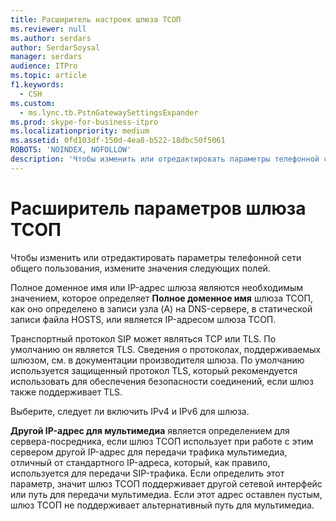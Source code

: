 ```yaml
---
title: Расширитель настроек шлюза ТСОП
ms.reviewer: null
ms.author: serdars
author: SerdarSoysal
manager: serdars
audience: ITPro
ms.topic: article
f1.keywords:
  - CSH
ms.custom:
  - ms.lync.tb.PstnGatewaySettingsExpander
ms.prod: skype-for-business-itpro
ms.localizationpriority: medium
ms.assetid: 0fd103df-150d-4ea8-b522-18dbc50f5061
ROBOTS: 'NOINDEX, NOFOLLOW'
description: 'Чтобы изменить или отредактировать параметры телефонной сети общего пользования, измените значения следующих полей.'
---
```


# <a name="pstn-gateway-settings-expander"></a>Расширитель параметров шлюза ТСОП
 
Чтобы изменить или отредактировать параметры телефонной сети общего пользования, измените значения следующих полей.
  
Полное доменное имя или IP-адрес шлюза являются необходимым значением, которое определяет **Полное доменное имя** шлюза ТСОП, как оно определено в записи узла (A) на DNS-сервере, в статической записи файла HOSTS, или является IP-адресом шлюза ТСОП.
  
Транспортный протокол SIP может являться TCP или TLS. По умолчанию он является TLS. Сведения о протоколах, поддерживаемых шлюзом, см. в документации производителя шлюза. По умолчанию используется защищенный протокол TLS, который рекомендуется использовать для обеспечения безопасности соединений, если шлюз также поддерживает TLS.
  
Выберите, следует ли включить IPv4 и IPv6 для шлюза.
  
**Другой IP-адрес для мультимедиа** является определением для сервера-посредника, если шлюз ТСОП использует при работе с этим сервером другой IP-адрес для передачи трафика мультимедиа, отличный от стандартного IP-адреса, который, как правило, используется для передачи SIP-трафика. Если определить этот параметр, значит шлюз ТСОП поддерживает другой сетевой интерфейс или путь для передачи мультимедиа. Если этот адрес оставлен пустым, шлюз ТСОП не поддерживает альтернативный путь для мультимедиа.
  

